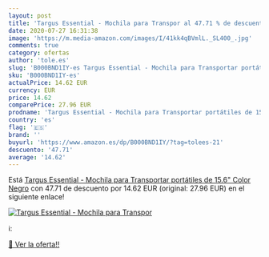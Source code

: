 ```yaml
---
layout: post
title: 'Targus Essential - Mochila para Transpor al 47.71 % de descuento'
date: 2020-07-27 16:31:38
image: 'https://m.media-amazon.com/images/I/41kk4qBVmlL._SL400_.jpg'
comments: true
category: ofertas
author: 'tole.es'
slug: 'B000BND1IY-es Targus Essential - Mochila para Transportar portátiles de...'
sku: 'B000BND1IY-es'
actualPrice: 14.62 EUR
currency: EUR
price: 14.62
comparePrice: 27.96 EUR
prodname: 'Targus Essential - Mochila para Transportar portátiles de 15.6"  Color Negro'
country: 'es'
flag: '🇪🇸'
brand: ''
buyurl: 'https://www.amazon.es/dp/B000BND1IY/?tag=tolees-21'
descuento: '47.71'
average: '14.62'
---
```


Está [Targus Essential - Mochila para Transportar portátiles de 15.6"  Color Negro](https://www.amazon.es/dp/B000BND1IY/?tag=tolees-21) con 47.71 de descuento por 14.62 EUR (original: 27.96 EUR) en el siguiente enlace!

[![Targus Essential - Mochila para Transpor](https://m.media-amazon.com/images/I/41kk4qBVmlL._SL400_.jpg)](https://www.amazon.es/dp/B000BND1IY/?tag=tolees-21)

ℹ️:


[🛒 Ver la oferta!!](https://www.amazon.es/dp/B000BND1IY/?tag=tolees-21)
